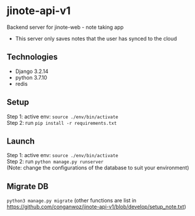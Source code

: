 # jinote-api-v1
Backend server for jinote-web - note taking app
- This server only saves notes that the user has synced to the cloud

## Technologies
- Django 3.2.14
- python 3.7.10
- redis

## Setup
Step 1: active env: ```source ./env/bin/activate```\
Step 2: run ```pip install -r requirements.txt```

## Launch
Step 1: active env: ```source ./env/bin/activate```\
Step 2: run ```python manage.py runserver```\
(Note: change the configurations of the database to suit your environment)

## Migrate DB
```python3 manage.py migrate```
(other functions are list in https://github.com/conganwoz/jinote-api-v1/blob/develop/setup_note.txt)
